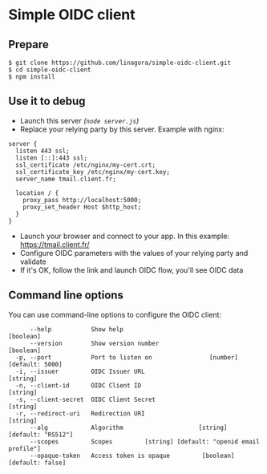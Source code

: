 # Simple OIDC client

## Prepare

```shell
$ git clone https://github.com/linagora/simple-oidc-client.git
$ cd simple-oidc-client
$ npm install
```

## Use it to debug

* Launch this server _(`node server.js`)_ 
* Replace your relying party by this server. Example with nginx:
```nginx
server {
  listen 443 ssl;
  listen [::]:443 ssl;
  ssl_certificate /etc/nginx/my-cert.crt;
  ssl_certificate_key /etc/nginx/my-cert.key;
  server_name tmail.client.fr;

  location / {
    proxy_pass http://localhost:5000;
    proxy_set_header Host $http_host;
  }
}
```
* Launch your browser and connect to your app. In this example: https://tmail.client.fr/
* Configure OIDC parameters with the values of your relying party and validate
* If it's OK, follow the link and launch OIDC flow, you'll see OIDC data

## Command line options

You can use command-line options to configure the OIDC client:

```
      --help           Show help                                       [boolean]
      --version        Show version number                             [boolean]
  -p, --port           Port to listen on                [number] [default: 5000]
  -i, --issuer         OIDC Issuer URL                                  [string]
  -n, --client-id      OIDC Client ID                                   [string]
  -s, --client-secret  OIDC Client Secret                               [string]
  -r, --redirect-uri   Redirection URI                                  [string]
      --alg            Algorithm                     [string] [default: "RS512"]
      --scopes         Scopes         [string] [default: "openid email profile"]
      --opaque-token   Access token is opaque         [boolean] [default: false]
```